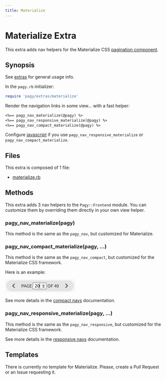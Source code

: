 ```yaml
---
title: Materialize
---
```

# Materialize Extra

This extra adds nav helpers for the Materialize CSS [pagination component](https://materializecss.com/pagination.html).

## Synopsis

See [extras](../extras.md) for general usage info.

In the `pagy.rb` initializer:

```ruby
require 'pagy/extras/materialize'
```

Render the navigation links in some view...
with a fast helper:

```erb
<%== pagy_nav_materialize(@pagy) %>
<%== pagy_nav_responsive_materialize(@pagy) %>
<%== pagy_nav_compact_materialize(@pagy) %>
```

Configure [javascript](../extras.md#javascript) if you use `pagy_nav_responsive_materialize` or `pagy_nav_compact_materialize`.

## Files

This extra is composed of 1 file:

- [materialize.rb](https://github.com/ddnexus/pagy/blob/master/lib/pagy/extras/materialize.rb)

## Methods

This extra adds 3 nav helpers to the `Pagy::Frontend` module. You can customize them by overriding them directly in your own view helper.

### pagy_nav_materialize(pagy)

This method is the same as the `pagy_nav`, but customized for Materialize.

### pagy_nav_compact_materialize(pagy, ...)

This method is the same as the `pagy_nav_compact`, but customized for the Materialize CSS framework.

Here is an example:

![pagy-compact-materialize](../assets/images/pagy-compact-materialize-g.png)

See more details in the [compact navs](navs.md#compact-navs) documentation.

### pagy_nav_responsive_materialize(pagy, ...)

This method is the same as the `pagy_nav_responsive`, but customized for the Materialize CSS framework.

See more details in the [responsive navs](navs.md#responsive-navs) documentation.

## Templates

There is currently no template for Materialize. Please, create a Pull Request or an Issue requesting it.
